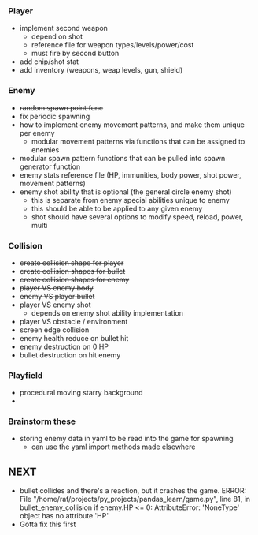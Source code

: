### Player
- implement second weapon
  - depend on shot
  - reference file for weapon types/levels/power/cost
  - must fire by second button
- add chip/shot stat
- add inventory (weapons, weap levels, gun, shield)

### Enemy

- ~~random spawn point func~~
- fix periodic spawning
- how to implement enemy movement patterns, and make them unique per enemy
  - modular movement patterns via functions that can be assigned to enemies
- modular spawn pattern functions that can be pulled into spawn generator function
- enemy stats reference file (HP, immunities, body power, shot power, movement patterns)
- enemy shot ability that is optional (the general circle enemy shot)
  - this is separate from enemy special abilities unique to enemy
  - this should be able to be applied to any given enemy
  - shot should have several options to modify speed, reload, power, multi

### Collision

- ~~create collision shape for player~~
- ~~create collision shapes for bullet~~
- ~~create collision shapes for enemy~~
- ~~player VS enemy body~~
- ~~enemy VS player bullet~~
- player VS enemy shot
  - depends on enemy shot ability implementation
- player VS obstacle / environment
- screen edge collision
- enemy health reduce on bullet hit
- enemy destruction on 0 HP
- bullet destruction on hit enemy

### Playfield
- procedural moving starry background
-  

### Brainstorm these

- storing enemy data in yaml to be read into the game for spawning
  - can use the yaml import methods made elsewhere

 

## NEXT 

- bullet collides and there's a reaction, but it crashes the game.
ERROR:
File "/home/raf/projects/py_projects/pandas_learn/game.py", line 81, in bullet_enemy_collision
    if enemy.HP <= 0:
AttributeError: 'NoneType' object has no attribute 'HP'
- Gotta fix this first
